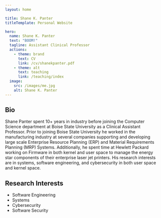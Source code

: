 ```yaml
---
layout: home

title: Shane K. Panter
titleTemplate: Personal Website

hero:
  name: Shane K. Panter
  text: "BOOM!"
  tagline: Assistant Clinical Professor
  actions:
    - theme: brand
      text: CV
      link: /cv/shanekpanter.pdf
    - theme: alt
      text: teaching
      link: /teaching/index
  image:
    src: /images/me.jpg
    alt: Shane K. Panter
---
```


<style>
:root {
  --vp-home-hero-name-color: transparent;
  --vp-home-hero-name-background: -webkit-linear-gradient(120deg, #bd34fe 30%, #41d1ff);

  --vp-home-hero-image-background-image: linear-gradient(-45deg, #bd34fe 50%, #47caff 50%);
  --vp-home-hero-image-filter: blur(44px);
}

@media (min-width: 640px) {
  :root {
    --vp-home-hero-image-filter: blur(56px);
  }
}

@media (min-width: 960px) {
  :root {
    --vp-home-hero-image-filter: blur(68px);
  }
}
</style>

## Bio

Shane Panter spent 10+ years in industry before joining the Computer Science
department at Boise State University as a Clinical Assistant Professor. Prior to
joining Boise State University he worked in the manufacturing industry at
several companies supporting and developing large scale Enterprise Resource
Planning (ERP) and Material Requirements Planning (MRP) Systems. Additionally,
he spent time at Hewlett Packard working on Firmware in both kernel and user
space to manage the energy star components of their enterprise laser jet
printers. His research interests are in systems, software engineering, and
cybersecurity in both user space and kernel space.

## Research Interests

- Software Engineering
- Systems
- Cybersecurity
- Software Security
